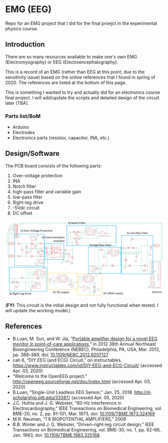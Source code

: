 # EMG (EEG)
Repo for an EMG project that I did for the final proejct in the experimental physics course.

## Introduction

There are so many resources available to make one's own EMG (Electromyography) or EEG (Electroencephalography). 

This is a record of an EMG (rather than EEG at this point, due to the sensitivity issue) based on the online references that I found in spring of 2020. The references are listed at the bottom of this page.

This is something I wanted to try and actually did for an electronics course final project. I will add/update the scripts and detailed design of the circuit later (TBA).

### Parts list/BoM
* Arduino
* Electrodes
* Electronics parts (resistor, capacitor, INA, etc.)

## Design/Software

The PCB board consists of the following parts:

1. Over-voltage protection
1. INA
1. Notch filter
1. high-pass filter and variable gain
1. low-pass filter
1. Right-leg drive
1. -5Vdc circuit
1. DC offset


![design](/images/design.png)

(**FYI**: This circuit is the initial design and not fully functional when tested. I will update the working model.)

## References

* B.Luan, M. Sun, and W. Jia, “[Portable amplifier design for a novel EEG monitor in point-of-care applications](https://ieeexplore.ieee.org/document/6207127),” in 2012 38th Annual Northeast Bioengineering Conference (NEBEC), Philadelphia, PA, USA, Mar. 2012, pp. 388–389, doi: [10.1109/NEBC.2012.6207127](https://doi.org/10.1109/NEBC.2012.6207127)
* cah 6, “DIY EEG (and ECG) Circuit,” on instructables. https://www.instructables.com/id/DIY-EEG-and-ECG-Circuit/ (accessed Apr. 03, 2020)
* “Welcome to the OpenEEG project.” http://openeeg.sourceforge.net/doc/index.html (accessed Apr. 03, 2020)
* B.Luan, “Single-Unit Leadless EEG Sensor,” Jan. 25, 2018. http://d-scholarship.pitt.edu/33387/ (accessed Apr. 05, 2020)
* J.C. Huhta and J. G. Webster, “60-Hz Interference in Electrocardiography,” IEEE Transactions on Biomedical Engineering, vol. BME-20, no. 2, pp. 91–101, Mar. 1973, doi: [10.1109/TBME.1973.324169](https://doi.org/10.1109/TBME.1973.324169)
* M.R. Neuman, “1 6 BIOPOTENTIAL AMPLIFIERS,” 2009
* B.B. Winter and J. G. Webster, “Driven-right-leg circuit design,” IEEE Transactions on Biomedical Engineering, vol. BME-30, no. 1, pp. 62–66, Jan. 1983, doi: [10.1109/TBME.1983.325168](https://doi.org/10.1109/TBME.1983.325168)

